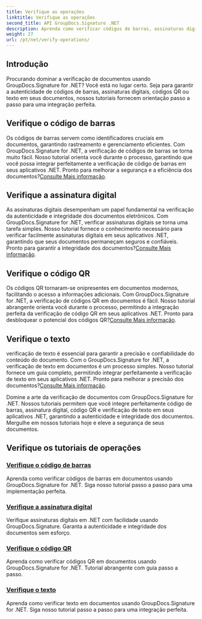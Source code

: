 ```yaml
---
title: Verifique as operações
linktitle: Verifique as operações
second_title: API GroupDocs.Signature .NET
description: Aprenda como verificar códigos de barras, assinaturas digitais, códigos QR e texto em documentos usando GroupDocs.Signature .NET. Tutoriais passo a passo para integração perfeita.
weight: 27
url: /pt/net/verify-operations/
---
```

## Introdução

Procurando dominar a verificação de documentos usando GroupDocs.Signature for .NET? Você está no lugar certo. Seja para garantir a autenticidade de códigos de barras, assinaturas digitais, códigos QR ou texto em seus documentos, nossos tutoriais fornecem orientação passo a passo para uma integração perfeita.

## Verifique o código de barras
 Os códigos de barras servem como identificadores cruciais em documentos, garantindo rastreamento e gerenciamento eficientes. Com GroupDocs.Signature for .NET, a verificação de códigos de barras se torna muito fácil. Nosso tutorial orienta você durante o processo, garantindo que você possa integrar perfeitamente a verificação de código de barras em seus aplicativos .NET. Pronto para melhorar a segurança e a eficiência dos documentos?[Consulte Mais informação](./verify-barcode/).

## Verifique a assinatura digital
As assinaturas digitais desempenham um papel fundamental na verificação da autenticidade e integridade dos documentos eletrônicos. Com GroupDocs.Signature for .NET, verificar assinaturas digitais se torna uma tarefa simples. Nosso tutorial fornece o conhecimento necessário para verificar facilmente assinaturas digitais em seus aplicativos .NET, garantindo que seus documentos permaneçam seguros e confiáveis. Pronto para garantir a integridade dos documentos?[Consulte Mais informação](./verify-digital/).

## Verifique o código QR
 Os códigos QR tornaram-se onipresentes em documentos modernos, facilitando o acesso a informações adicionais. Com GroupDocs.Signature for .NET, a verificação de códigos QR em documentos é fácil. Nosso tutorial abrangente orienta você durante o processo, permitindo a integração perfeita da verificação de código QR em seus aplicativos .NET. Pronto para desbloquear o potencial dos códigos QR?[Consulte Mais informação](./verify-qr-code/).

## Verifique o texto
 verificação de texto é essencial para garantir a precisão e confiabilidade do conteúdo do documento. Com o GroupDocs.Signature for .NET, a verificação de texto em documentos é um processo simples. Nosso tutorial fornece um guia completo, permitindo integrar perfeitamente a verificação de texto em seus aplicativos .NET. Pronto para melhorar a precisão dos documentos?[Consulte Mais informação](./verify-text/).

Domine a arte da verificação de documentos com GroupDocs.Signature for .NET. Nossos tutoriais permitem que você integre perfeitamente código de barras, assinatura digital, código QR e verificação de texto em seus aplicativos .NET, garantindo a autenticidade e integridade dos documentos. Mergulhe em nossos tutoriais hoje e eleve a segurança de seus documentos.
## Verifique os tutoriais de operações
### [Verifique o código de barras](./verify-barcode/)
Aprenda como verificar códigos de barras em documentos usando GroupDocs.Signature for .NET. Siga nosso tutorial passo a passo para uma implementação perfeita.
### [Verifique a assinatura digital](./verify-digital/)
Verifique assinaturas digitais em .NET com facilidade usando GroupDocs.Signature. Garanta a autenticidade e integridade dos documentos sem esforço.
### [Verifique o código QR](./verify-qr-code/)
Aprenda como verificar códigos QR em documentos usando GroupDocs.Signature for .NET. Tutorial abrangente com guia passo a passo.
### [Verifique o texto](./verify-text/)
Aprenda como verificar texto em documentos usando GroupDocs.Signature for .NET. Siga nosso tutorial passo a passo para uma integração perfeita.